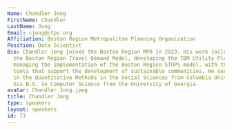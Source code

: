 ```yaml
---
Name: Chandler Jong
FirstName: Chandler
LastName: Jong
Email: cjong@ctps.org
Affiliation: Boston Region Metropolitan Planning Organization
Position: Data Scientist
Bio: Chandler Jong joined the Boston Region MPO in 2023. His work includes maintaining
  the Boston Region Travel Demand Model, developing the TDM Utility Platform, and
  managing the implementation of the Boston Region STOPS model, with the goal of building
  tools that support the development of sustainable communities. He earned his M.A.
  in the Quantitative Methods in the Social Sciences from Columbia University and
  his B.S. in Computer Science from the University of Georgia.
avatar: Chandler Jong.jpeg
title: Chandler Jong
type: speakers
layout: speakers
id: 73
---
```

